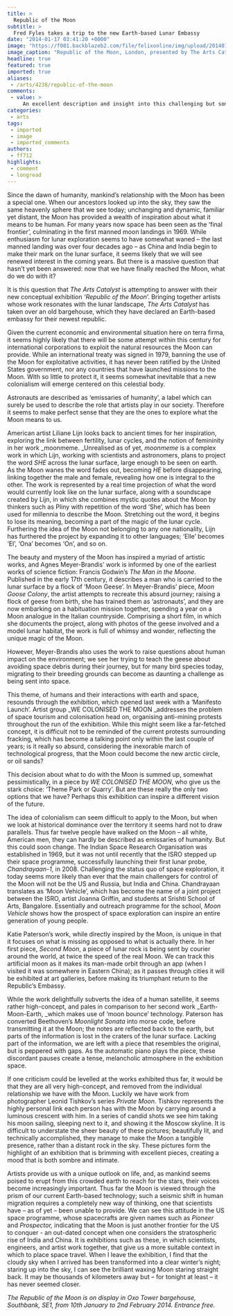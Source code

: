 ```yaml
---
title: >
  Republic of the Moon
subtitle: >
  Fred Fyles takes a trip to the new Earth-based Lunar Embassy
date: "2014-01-17 03:41:20 +0000"
image: "https://f001.backblazeb2.com/file/felixonline/img/upload/201401170343-jal08-arts-moon.jpg"
image_caption: "Republic of the Moon, London, presented by The Arts Catalyst"
headline: true
featured: true
imported: true
aliases:
 - /arts/4238/republic-of-the-moon
comments:
 - value: >
     An excellent description and insight into this challenging but somewhat haphazard exhibition. I visited the exhibition yesterday with Paul Gladstone Reid first Composer in Residence at Imperial College who is meeting scientists at the College involved with space exploration to inform the composition of his latest work Moon Symphony parts of which will be performed at an event to be organised by Friends of Imperial College later this year.
categories:
 - arts
tags:
 - imported
 - image
 - imported_comments
authors:
 - ff712
highlights:
 - comment
 - longread
---
```


Since the dawn of humanity, mankind’s relationship with the Moon has been a special one. When our ancestors looked up into the sky, they saw the same heavenly sphere that we see today; unchanging and dynamic, familiar yet distant, the Moon has provided a wealth of inspiration about what it means to be human. For many years now space has been seen as the ‘final frontier’, culminating in the first manned moon landings in 1969. While enthusiasm for lunar exploration seems to have somewhat waned – the last manned landing was over four decades ago – as China and India begin to make their mark on the lunar surface, it seems likely that we will see renewed interest in the coming years. But there is a massive question that hasn’t yet been answered: now that we have finally reached the Moon, what do we do with it?

It is this question that _The Arts Catalyst_ is attempting to answer with their new conceptual exhibition _‘Republic of the Moon_’. Bringing together artists whose work resonates with the lunar landscape, _The Arts Catalyst_ has taken over an old bargehouse, which they have declared an Earth-based embassy for their newest republic.

Given the current economic and environmental situation here on terra firma, it seems highly likely that there will be some attempt within this century for international corporations to exploit the natural resources the Moon can provide. While an international treaty was signed in 1979, banning the use of the Moon for exploitative activities, it has never been ratified by the United States government, nor any countries that have launched missions to the Moon. With so little to protect it, it seems somewhat inevitable that a new colonialism will emerge centered on this celestial body.

Astronauts are described as ‘emissaries of humanity’, a label which can surely be used to describe the role that artists play in our society. Therefore it seems to make perfect sense that they are the ones to explore what the Moon means to us.

American artist Liliane Lijn looks back to ancient times for her inspiration, exploring the link between fertility, lunar cycles, and the notion of femininity in her work _moonmeme. _Unrealised as of yet, _moonmeme_ is a complex work in which Lijn, working with scientists and astronomers, plans to project the word _SHE_ across the lunar surface, large enough to be seen on earth. As the Moon wanes the word fades out, becoming _HE_ before disappearing, linking together the male and female, revealing how one is integral to the other. The work is represented by a real time projection of what the word would currently look like on the lunar surface, along with a soundscape created by Lijn, in which she combines mystic quotes about the Moon by thinkers such as Pliny with repetition of the word ‘She’, which has been used for millennia to describe the Moon. Stretching out the word, it begins to lose its meaning, becoming a part of the magic of the lunar cycle. Furthering the idea of the Moon not belonging to any one nationality, Lijn has furthered the project by expanding it to other languages; ‘Elle’ becomes ‘El’, ‘Ona’ becomes ‘On’, and so on.

The beauty and mystery of the Moon has inspired a myriad of artistic works, and Agnes Meyer-Brandis’ work is informed by one of the earliest works of science fiction: Francis Godwin’s _The Man in the Moone_. Published in the early 17th century, it describes a man who is carried to the lunar surface by a flock of ‘Moon Geese’. In Meyer-Brandis’ piece, _Moon Goose Colony_, the artist attempts to recreate this absurd journey; raising a flock of geese from birth, she has trained them as ‘astronauts’, and they are now embarking on a habituation mission together, spending a year on a Moon analogue in the Italian countryside. Comprising a short film, in which she documents the project, along with photos of the geese involved and a model lunar habitat, the work is full of whimsy and wonder, reflecting the unique magic of the Moon.

However, Meyer-Brandis also uses the work to raise questions about human impact on the environment; we see her trying to teach the geese about avoiding space debris during their journey, but for many bird species today, migrating to their breeding grounds can become as daunting a challenge as being sent into space.

This theme, of humans and their interactions with earth and space, resounds through the exhibition, which opened last week with a ‘Manifesto Launch’. Artist group _WE COLONISED THE MOON _addresses the problem of space tourism and colonisation head on, organising anti-mining protests throughout the run of the exhibition. While this might seem like a far-fetched concept, it is difficult not to be reminded of the current protests surrounding fracking, which has become a talking point only within the last couple of years; is it really so absurd, considering the inexorable march of technological progress, that the Moon could become the new arctic circle, or oil sands?

This decision about what to do with the Moon is summed up, somewhat pessimistically, in a piece by _WE COLONISED THE MOON_, who give us the stark choice: ‘Theme Park or Quarry’. But are these really the only two options that we have? Perhaps this exhibition can inspire a different vision of the future.

The idea of colonialism can seem difficult to apply to the Moon, but when we look at historical dominance over the territory it seems hard not to draw parallels. Thus far twelve people have walked on the Moon – all white, American men, they can hardly be described as emissaries of humanity. But this could soon change. The Indian Space Research Organisation was established in 1969, but it was not until recently that the ISRO stepped up their space programme, successfully launching their first lunar probe, _Chandrayaan-1_, in 2008. Challenging the status quo of space exploration, it today seems more likely than ever that the main challengers for control of the Moon will not be the US and Russia, but India and China. Chandrayaan translates as ‘Moon Vehicle’, which has become the name of a joint project between the ISRO, artist Joanna Griffin, and students at Srishti School of Arts, Bangalore. Essentially and outreach programme for the school, _Moon Vehicle_ shows how the prospect of space exploration can inspire an entire generation of young people.

Katie Paterson’s work, while directly inspired by the Moon, is unique in that it focuses on what is missing as opposed to what is actually there. In her first piece, _Second Moon_, a piece of lunar rock is being sent by courier around the world, at twice the speed of the real Moon. We can track this artificial moon as it makes its man-made orbit through an app (when I visited it was somewhere in Eastern China); as it passes through cities it will be exhibited at art galleries, before making its triumphant return to the Republic’s Embassy.

While the work delightfully subverts the idea of a human satellite, it seems rather high-concept, and pales in comparison to her second work _Earth-Moon-Earth, _which makes use of ‘moon bounce’ technology. Paterson has converted Beethoven’s _Moonlight Sonata_ into morse code, before transmitting it at the Moon; the notes are reflected back to the earth, but parts of the information is lost in the craters of the lunar surface. Lacking part of the information, we are left with a piece that resembles the original, but is peppered with gaps. As the automatic piano plays the piece, these discordant pauses create a tense, melancholic atmosphere in the exhibition space.

If one criticism could be levelled at the works exhibited thus far, it would be that they are all very high-concept, and removed from the individual relationship we have with the Moon. Luckily we have work from photographer Leonid Tishkov’s series _Private Moon_. Tishkov represents the highly personal link each person has with the Moon by carrying around a luminous crescent with him. In a series of candid shots we see him taking his moon sailing, sleeping next to it, and showing it the Moscow skyline. It is difficult to understate the sheer beauty of these pictures; beautifully lit, and technically accomplished, they manage to make the Moon a tangible presence, rather than a distant rock in the sky. These pictures form the highlight of an exhibition that is brimming with excellent pieces, creating a mood that is both sombre and intimate.

Artists provide us with a unique outlook on life, and, as mankind seems poised to erupt from this crowded earth to reach for the stars, their voices become increasingly important. Thus far the Moon is viewed through the prism of our current Earth-based technology; such a seismic shift in human migration requires a completely new way of thinking, one that scientists have – as of yet – been unable to provide. We can see this attitude in the US space programme, whose spacecrafts are given names such as _Pioneer_ and _Prospector,_ indicating that the Moon is just another frontier for the US to conquer - an out-dated concept when one considers the stratospheric rise of India and China. It is exhibitions such as these, in which scientists, engineers, and artist work together, that give us a more suitable context in which to place space travel. When I leave the exhibition, I find that the cloudy sky when I arrived has been transformed into a clear winter’s night; staring up into the sky, I can see the brilliant waxing Moon staring straight back. It may be thousands of kilometers away but – for tonight at least – it has never seemed closer.

_The Republic of the Moon is on display in Oxo Tower bargehouse, Southbank, SE1, from 10th January to 2nd February 2014. Entrance free._
